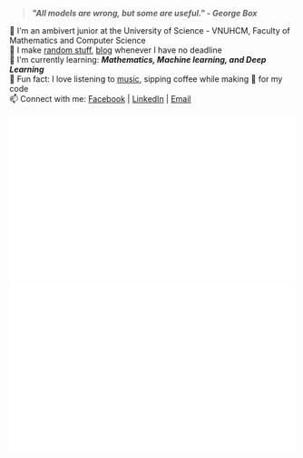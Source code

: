> ***"All models are wrong, but some are useful." - George Box***

📖 I'm an ambivert junior at the University of Science - VNUHCM, Faculty of Mathematics and Computer Science </br>
🧪 I make [random stuff](https://github.com/ngntrgduc/projects), [blog](https://ngntrgduc.github.io/) whenever I have no deadline </br>
🌱 I'm currently learning: ***Mathematics, Machine learning, and Deep Learning*** </br>
💫 Fun fact: I love listening to [music](https://soundcloud.com/ngntrgduc), sipping coffee while making 🐛 for my code </br>
📫 Connect with me: [Facebook](https://fb.com/nguyenduc1511) | 
[LinkedIn](https://www.linkedin.com/in/ngntrgduc/) | 
[Email](mailto:trungducnguyen1511@gmail.com)

![](https://github.com/ngntrgduc/github-stats/blob/master/generated/overview.svg)
![](https://github.com/ngntrgduc/github-stats/blob/master/generated/languages.svg)
